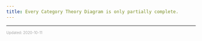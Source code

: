 ```yaml
---
title: Every Category Theory Diagram is only partially complete.
---
```


---

<sup><sub><font color="#a6a6a6">Updated: 2020-10-11</font></sub></sup>

